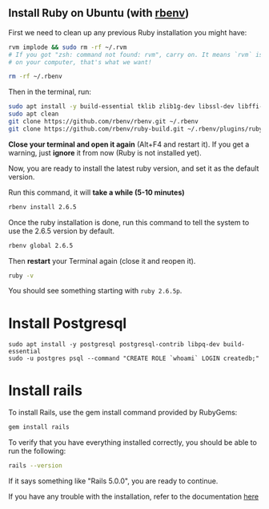 ## Install Ruby on Ubuntu (with [rbenv](https://github.com/sstephenson/rbenv))

First we need to clean up any previous Ruby installation you might have:
```bash
rvm implode && sudo rm -rf ~/.rvm
# If you got "zsh: command not found: rvm", carry on. It means `rvm` is not
# on your computer, that's what we want!

rm -rf ~/.rbenv
```

Then in the terminal, run:

```bash
sudo apt install -y build-essential tklib zlib1g-dev libssl-dev libffi-dev libxml2 libxml2-dev libxslt1-dev libreadline-dev
sudo apt clean
git clone https://github.com/rbenv/rbenv.git ~/.rbenv
git clone https://github.com/rbenv/ruby-build.git ~/.rbenv/plugins/ruby-build
```

**Close your terminal and open it again** (Alt+F4 and restart it). If you get a warning, just **ignore** it from now (Ruby is not installed yet).


Now, you are ready to install the latest ruby version, and set it as the default version.

Run this command, it will **take a while (5-10 minutes)**

```bash
rbenv install 2.6.5
```

Once the ruby installation is done, run this command to tell the system
to use the 2.6.5 version by default.

```bash
rbenv global 2.6.5
```

Then **restart** your Terminal again (close it and reopen it).

```bash
ruby -v
```

You should see something starting with `ruby 2.6.5p`.

# Install Postgresql
```
sudo apt install -y postgresql postgresql-contrib libpq-dev build-essential
sudo -u postgres psql --command "CREATE ROLE `whoami` LOGIN createdb;"
```

# Install rails
To install Rails, use the gem install command provided by RubyGems:
```bash
gem install rails
```
To verify that you have everything installed correctly, you should be able to run the following:
```bash
rails --version
```
If it says something like "Rails 5.0.0", you are ready to continue. </br>

If you have any trouble with the installation, refer to the documentation [here](https://guides.rubyonrails.org/v5.0/getting_started.html)
